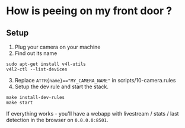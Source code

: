 # How is peeing on my front door ? 

## Setup 

1. Plug your camera on your machine 
2. Find out its name 
```
sudo apt-get install v4l-utils
v4l2-ctl --list-devices
```
3. Replace `ATTR{name}=="MY_CAMERA_NAME"` in scripts/10-camera.rules
4. Setup the dev rule and start the stack.
```
make install-dev-rules
make start
```

If everything works - you'll have a webapp with livestream / stats / last detection in the browser on `0.0.0.0:8501`.
